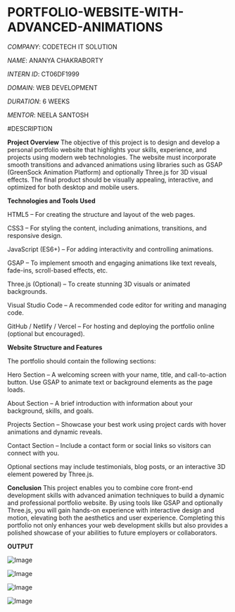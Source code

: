 # PORTFOLIO-WEBSITE-WITH-ADVANCED-ANIMATIONS

*COMPANY*:  CODETECH IT SOLUTION

*NAME*:  ANANYA CHAKRABORTY

*INTERN ID*:  CT06DF1999

*DOMAIN*:  WEB DEVELOPMENT

*DURATION*:  6 WEEKS

*MENTOR*:  NEELA SANTOSH

#DESCRIPTION

**Project Overview**
The objective of this project is to design and develop a personal portfolio website that highlights your skills, experience, and projects using modern web technologies. The website must incorporate smooth transitions and advanced animations using libraries such as GSAP (GreenSock Animation Platform) and optionally Three.js for 3D visual effects. The final product should be visually appealing, interactive, and optimized for both desktop and mobile users.

**Technologies and Tools Used**

HTML5 – For creating the structure and layout of the web pages.

CSS3 – For styling the content, including animations, transitions, and responsive design.

JavaScript (ES6+) – For adding interactivity and controlling animations.

GSAP – To implement smooth and engaging animations like text reveals, fade-ins, scroll-based effects, etc.

Three.js (Optional) – To create stunning 3D visuals or animated backgrounds.

Visual Studio Code – A recommended code editor for writing and managing code.

GitHub / Netlify / Vercel – For hosting and deploying the portfolio online (optional but encouraged).

**Website Structure and Features**

The portfolio should contain the following sections:

Hero Section – A welcoming screen with your name, title, and call-to-action button. Use GSAP to animate text or background elements as the page loads.

About Section – A brief introduction with information about your background, skills, and goals.

Projects Section – Showcase your best work using project cards with hover animations and dynamic reveals.

Contact Section – Include a contact form or social links so visitors can connect with you.

Optional sections may include testimonials, blog posts, or an interactive 3D element powered by Three.js.


**Conclusion**
This project enables you to combine core front-end development skills with advanced animation techniques to build a dynamic and professional portfolio website. By using tools like GSAP and optionally Three.js, you will gain hands-on experience with interactive design and motion, elevating both the aesthetics and user experience. Completing this portfolio not only enhances your web development skills but also provides a polished showcase of your abilities to future employers or collaborators.

**OUTPUT**

![Image](https://github.com/user-attachments/assets/6a6dc66d-7b16-457a-bddf-df870d3c4bd3)

![Image](https://github.com/user-attachments/assets/8039d52d-65d4-4800-bb8b-ccf7249dcf2c)

![Image](https://github.com/user-attachments/assets/5620df81-569b-4c32-a96e-f2a7bcb4a846)

![Image](https://github.com/user-attachments/assets/2d151cff-17b6-4566-8b01-c3e5b5de202b)


